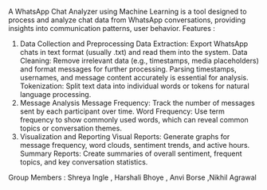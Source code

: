 A WhatsApp Chat Analyzer using Machine Learning is a tool designed to process and analyze chat data from WhatsApp conversations, providing insights into communication patterns, user behavior.
Features :
1. Data Collection and Preprocessing
Data Extraction: Export WhatsApp chats in text format (usually .txt) and read them into the system.
Data Cleaning: Remove irrelevant data (e.g., timestamps, media placeholders) and format messages for further processing. Parsing timestamps, usernames, and message content accurately is essential for analysis.
Tokenization: Split text data into individual words or tokens for natural language processing.
2. Message Analysis
Message Frequency: Track the number of messages sent by each participant over time.
Word Frequency: Use term frequency to show commonly used words, which can reveal common topics or conversation themes.
3. Visualization and Reporting
Visual Reports: Generate graphs for message frequency, word clouds, sentiment trends, and active hours.
Summary Reports: Create summaries of overall sentiment, frequent topics, and key conversation statistics.

Group Members : Shreya Ingle , Harshali Bhoye , Anvi Borse ,Nikhil Agrawal 
